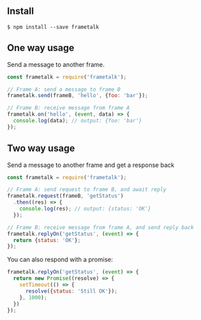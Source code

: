 ## Install
```
$ npm install --save frametalk
```

## One way usage
Send a message to another frame.

```js
const frametalk = require('frametalk');

// Frame A: send a message to frame B
frametalk.send(frameB, 'hello', {foo: 'bar'});

// Frame B: receive message from frame A
frametalk.on('hello', (event, data) => {
  console.log(data); // output: {foo: 'bar'}
});
```

## Two way usage
Send a message to another frame and get a response back

```js
const frametalk = require('frametalk');

// Frame A: send request to frame B, and await reply
frametalk.request(frameB, 'getStatus')
  .then((res) => {
    console.log(res); // output: {status: 'OK'}
  });

// Frame B: receive message from frame A, and send reply back
frametalk.replyOn('getStatus', (event) => {
  return {status: 'OK'};
});
```

You can also respond with a promise:
```js
frametalk.replyOn('getStatus', (event) => {
  return new Promise((resolve) => {
    setTimeout(() => {
      resolve({status: 'Still OK'});
    }, 1000);
  })
});
```

